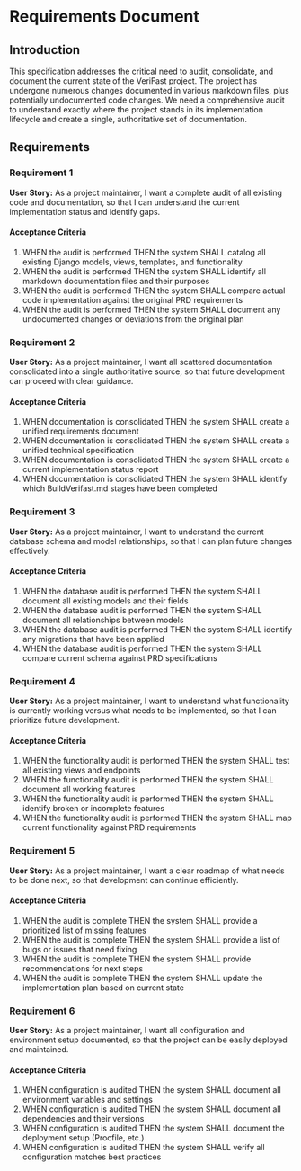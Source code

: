 # Requirements Document

## Introduction

This specification addresses the critical need to audit, consolidate, and document the current state of the VeriFast project. The project has undergone numerous changes documented in various markdown files, plus potentially undocumented code changes. We need a comprehensive audit to understand exactly where the project stands in its implementation lifecycle and create a single, authoritative set of documentation.

## Requirements

### Requirement 1

**User Story:** As a project maintainer, I want a complete audit of all existing code and documentation, so that I can understand the current implementation status and identify gaps.

#### Acceptance Criteria

1. WHEN the audit is performed THEN the system SHALL catalog all existing Django models, views, templates, and functionality
2. WHEN the audit is performed THEN the system SHALL identify all markdown documentation files and their purposes
3. WHEN the audit is performed THEN the system SHALL compare actual code implementation against the original PRD requirements
4. WHEN the audit is performed THEN the system SHALL document any undocumented changes or deviations from the original plan

### Requirement 2

**User Story:** As a project maintainer, I want all scattered documentation consolidated into a single authoritative source, so that future development can proceed with clear guidance.

#### Acceptance Criteria

1. WHEN documentation is consolidated THEN the system SHALL create a unified requirements document
2. WHEN documentation is consolidated THEN the system SHALL create a unified technical specification
3. WHEN documentation is consolidated THEN the system SHALL create a current implementation status report
4. WHEN documentation is consolidated THEN the system SHALL identify which BuildVerifast.md stages have been completed

### Requirement 3

**User Story:** As a project maintainer, I want to understand the current database schema and model relationships, so that I can plan future changes effectively.

#### Acceptance Criteria

1. WHEN the database audit is performed THEN the system SHALL document all existing models and their fields
2. WHEN the database audit is performed THEN the system SHALL document all relationships between models
3. WHEN the database audit is performed THEN the system SHALL identify any migrations that have been applied
4. WHEN the database audit is performed THEN the system SHALL compare current schema against PRD specifications

### Requirement 4

**User Story:** As a project maintainer, I want to understand what functionality is currently working versus what needs to be implemented, so that I can prioritize future development.

#### Acceptance Criteria

1. WHEN the functionality audit is performed THEN the system SHALL test all existing views and endpoints
2. WHEN the functionality audit is performed THEN the system SHALL document all working features
3. WHEN the functionality audit is performed THEN the system SHALL identify broken or incomplete features
4. WHEN the functionality audit is performed THEN the system SHALL map current functionality against PRD requirements

### Requirement 5

**User Story:** As a project maintainer, I want a clear roadmap of what needs to be done next, so that development can continue efficiently.

#### Acceptance Criteria

1. WHEN the audit is complete THEN the system SHALL provide a prioritized list of missing features
2. WHEN the audit is complete THEN the system SHALL provide a list of bugs or issues that need fixing
3. WHEN the audit is complete THEN the system SHALL provide recommendations for next steps
4. WHEN the audit is complete THEN the system SHALL update the implementation plan based on current state

### Requirement 6

**User Story:** As a project maintainer, I want all configuration and environment setup documented, so that the project can be easily deployed and maintained.

#### Acceptance Criteria

1. WHEN configuration is audited THEN the system SHALL document all environment variables and settings
2. WHEN configuration is audited THEN the system SHALL document all dependencies and their versions
3. WHEN configuration is audited THEN the system SHALL document the deployment setup (Procfile, etc.)
4. WHEN configuration is audited THEN the system SHALL verify all configuration matches best practices